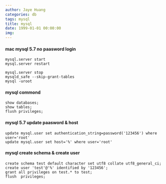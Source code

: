 ```yaml
---
author: Jaye Huang
categories: db
tags: mysql
title: mysql
date: 1999-01-01 00:00:00
img:
---
```


#### mac mysql 5.7 no paasword login

    mysql.server start
    mysql.server restart

    mysql.server stop
    mysqld_safe --skip-grant-tables
    mysql -uroot

#### mysql commond

    show databases;
    show tables;
    flush privileges;

#### mysql 5.7 update paasword & host

    update mysql.user set authentication_string=password('123456') where user='root'
    update mysql.user set host='%' where user='root'

#### mysql create schema & create user

    create schema test default character set utf8 collate utf8_general_ci;
    create user 'test'@'%' identified by '123456';
    grant all privileges on test.* to test;
    flush  privileges;
